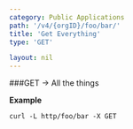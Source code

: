 ```yaml
---
category: Public Applications
path: '/v4/{orgID}/foo/bar/'
title: 'Get Everything'
type: 'GET'

layout: nil
---
```


###GET -> All the things


**Example**

    curl -L http/foo/bar -X GET


